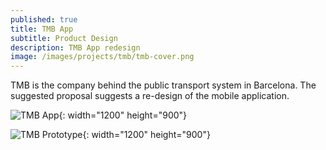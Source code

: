```yaml
---
published: true
title: TMB App
subtitle: Product Design
description: TMB App redesign
image: /images/projects/tmb/tmb-cover.png
---
```

TMB is the company behind the public transport system in Barcelona. The suggested proposal suggests a re-design of the mobile application.

![TMB App](/images/projects/tmb/tmb-full.png){: width="1200" height="900"}

![TMB Prototype](/images/projects/tmb/prototype.gif){: width="1200" height="900"}